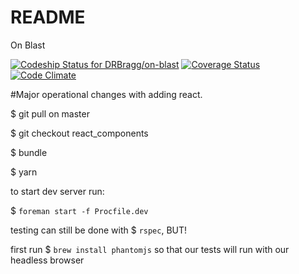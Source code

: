 # README


On Blast

[![Codeship Status for DRBragg/on-blast](https://app.codeship.com/projects/0bfea600-7472-0135-f713-66140c37bafa/status?branch=master)](https://app.codeship.com/projects/243946)
[![Coverage Status](https://coveralls.io/repos/github/DRBragg/on-blast/badge.svg?branch=master)](https://coveralls.io/github/DRBragg/on-blast?branch=master)
[![Code Climate](https://codeclimate.com/github/DRBragg/on-blast/badges/gpa.svg)](https://codeclimate.com/github/DRBragg/on-blast)

#Major operational changes with adding react.

$ git pull on master

$ git checkout react_components

$ bundle

$ yarn

to start dev server run:

$ `foreman start -f Procfile.dev`

testing can still be done with $ `rspec`, BUT!

first run $ `brew install phantomjs` so that our tests will run with our headless browser
